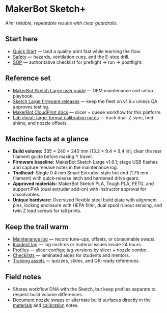 # MakerBot Sketch+

_Aim: reliable, repeatable results with clear guardrails._

## Start here
- [Quick Start](./quickstart.md) — land a quality print fast while learning the flow.
- [Safety](./safety.md) — hazards, ventilation cues, and the E-stop drill.
- [SOP](./sop.md) — authoritative checklist for preflight → run → postflight.

## Reference set
- [MakerBot Sketch Large user guide](https://support.makerbot.com/s/article/1667416351178) — OEM maintenance and setup playbook.
- [Sketch Large firmware releases](https://support.makerbot.com/s/article/1667416351184-SKETCH-Large-Firmware-Release-Notes) — keep the fleet on v1.6.x unless QA approves testing.
- [MakerBot CloudPrint docs](https://support.makerbot.com/s/article/1667416350874-MakerBot-CloudPrint-Overview) — slicer + queue workflow for this platform.
- [Lab cheat: large-format calibration notes](./calibration.md) — track dual-Z sync, bed shims, and nozzle offsets.

## Machine facts at a glance
- **Build volume:** 335 × 240 × 240 mm (13.2 × 9.4 × 9.4 in); clear the rear filament guide before maxing Y travel.
- **Firmware baseline:** MakerBot Sketch Large v1.6.1; stage USB flashes and capture release notes in the maintenance log.
- **Toolhead:** Single 0.4 mm Smart Extruder-style hot end (1.75 mm filament) with quick-release latch and hardened drive gears.
- **Approved materials:** MakerBot Sketch PLA, Tough PLA, PETG, and support PVA (dual extruder add-on) with instructor approval for dissolvables.
- **Unique hardware:** Oversized flexible steel build plate with alignment pins, locking enclosure with HEPA filter, dual spool runout sensing, and twin Z lead screws for tall prints.

## Keep the trail warm
- [Maintenance log](./logs/maintenance-log.csv) — record tune-ups, offsets, or consumable swaps.
- [Incident log](./logs/incident-log.csv) — log misfires or material issues inside 24 hours.
- [Profiles](./profiles/) — slicer configs; tag versions by slicer + nozzle combo.
- [Checklists](./checklists/) — laminated aides for students and mentors.
- [Training assets](./training/) — quizzes, slides, and QR-ready references.

## Field notes
- Shares workflow DNA with the Sketch, but keep profiles separate to respect build volume differences.
- Document nozzle swaps or alternate build surfaces directly in the [materials](./materials.md) and [calibration](./calibration.md) notes.
